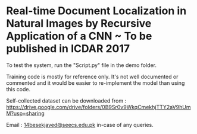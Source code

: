 # Real-time Document Localization in Natural Images by Recursive Application of a CNN ~ To be published in ICDAR 2017
To test the system, run the "Script.py" file in the demo folder. 

Training code is mostly for reference only. It's not well documented or commented and it would be easier to re-implement the model than using this code. 

Self-collected dataset can be downloaded from : https://drive.google.com/drive/folders/0B9Sr0v9WkqCmekhjTTY2aV9hUmM?usp=sharing

Email : 14besekjaved@seecs.edu.pk in-case of any queries. 

